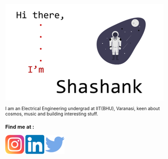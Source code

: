 <img alt="Intro" src="https://raw.githubusercontent.com/pathakshashank17/pathakshashank17/master/icons/intro.png">

I am an Electrical Engineering undergrad at IIT(BHU), Varanasi, keen about cosmos, music and building interesting stuff.

### Find me at : <br>
<a title="instagram" href="https://www.instagram.com/pathakshashank17"><img alt="Instagram" src="https://raw.githubusercontent.com/pathakshashank17/pathakshashank17/master/icons/instagram.png" width="60"></a> <a title="linkedin" href="https://www.linkedin.com/in/shashank-pathak-8b0481156/"><img alt="LinkedIn" src="https://raw.githubusercontent.com/pathakshashank17/pathakshashank17/master/icons/linkedin.png" width="60"></a> <a title="twitter" href="https://twitter.com/pathkshashank17"><img alt="Twitter" src="https://raw.githubusercontent.com/pathakshashank17/pathakshashank17/master/icons/twitter.png" width="60"></a>

